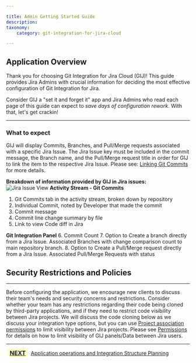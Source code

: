 ```yaml
---

title: Admin Getting Started Guide
description:
taxonomy:
    category: git-integration-for-jira-cloud

---
```

## Application Overview

Thank you for choosing Git Integration for Jira Cloud (GIJ)! This guide provides Jira Admins with crucial information for deciding the most effective configuration of Git Integration for Jira.

Consider GIJ a "set it and forget it" app and Jira Admins who read each page of this guide can expect to *save days of configuration rework*. With that, let's get crackin!

---
### What to expect


GIJ will display Commits, Branches, and Pull/Merge requests associated with a specific Jira Issue. The Jira Issue key must be included in the commit message, the Branch name, and the Pull/Merge request title in order for GIJ to link the item to the respective Jira Issue. 
 Please see: [Linking Git Commits](https://help.gitkraken.com/git-integration-for-jira-cloud/linking-git-commits-to-jira-issues-gij-cloud/) for more details.

**Breakdown of information provided by GIJ in Jira issues:**
![Jira Issue View](/wp-content/uploads/Jira-Issue-Breakdown.png)
**Activity Stream - Git Commits**
1. Git Commits tab in the activity stream, broken down by repository
2. Individual Commit, noted by Developer that made the commit
3. Commit message
4. Commit line change summary by file
5. Link to view Code diff in Jira

**Git Integration Panel**
6. Commit Count
7. Option to Create a branch directly from a Jira Issue. Associated Branches with change comparison count to main repository branch.
8. Option to Create a Pull/Merge request directly from a Jira Issue. Associated Pull/Merge Requests with status



## Security Restrictions and Policies
---
Before configuring the application, we encourage new clients to discuss their team's needs and security concerns and restrictions. Consider whether your team has any restrictions regarding their code being cloned by third-party applications, and if they need to restrict code visibility between Jira projects. We will discuss the code cloning below as we discuss your integration type options, but you can use [Project association permissions](https://help.gitkraken.com/git-integration-for-jira-cloud/setting-project-permissions-gij-cloud/) to limit visibility between Jira projects. Please see [Permissions](https://help.gitkraken.com/git-integration-for-jira-cloud/permissions-gij-cloud/) for details on how to limit visibility of GIJ panels/Data between Jira users.

___

[<b style='background-color:#FFFCC3; padding:1px 5px; color:#181D28; border-radius:3px; margin: 0 5px; font-size: medium;'>NEXT</b>](/git-integration-for-jira-cloud/Getting-Started-Guide-App-operations-and-planning) <a href="https://help.gitkraken.com/git-integration-for-jira-cloud/Getting-Started-Guide-App-operations-and-planning/">Application operations and Integration Structure Planning</a>